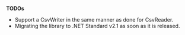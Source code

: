

**TODOs**

- Support a CsvWriter in the same manner as done for CsvReader.
- Migrating the library to .NET Standard v2.1 as soon as it is released.

